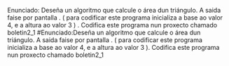Enunciado: Deseña un algoritmo que calcule o área dun triángulo. A  saida faise  por pantalla . ( para codificar este programa inicializa a base ao valor 4, e a altura ao valor 3 ) .
    Codifica este programa nun proxecto chamado boletin2_1
#Enunciado:Deseña un algoritmo que calcule o área dun triángulo. A  saida faise  por pantalla . ( para codificar este programa inicializa a base ao valor 4, e a altura ao valor 3 ). Codifica este programa nun proxecto chamado boletin2_1
